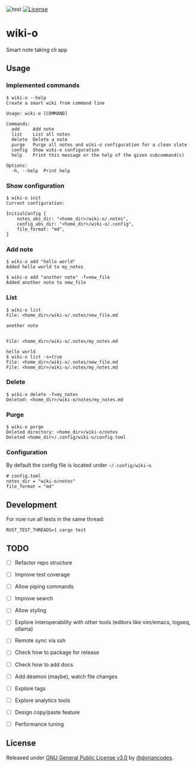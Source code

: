 ![test](https://github.com/doriancodes/wiki-o/actions/workflows/test.yml/badge.svg)
[![License](https://img.shields.io/badge/License-GNU_General_Public_License_v3.0-green)](#license)

# wiki-o

Smart note taking cli app

## Usage

### Implemented commands

```console
$ wiki-o --help
Create a smart wiki from command line

Usage: wiki-o [COMMAND]

Commands:
  add     Add note
  list    List all notes
  delete  Delete a note
  purge   Purge all notes and wiki-o configuration for a clean slate
  config  Show wiki-o configuration
  help    Print this message or the help of the given subcommand(s)

Options:
  -h, --help  Print help
```

### Show configuration

```console
$ wiki-o init
Current configuration:

InitialConfig {
    notes_abs_dir: "<home_dir>/wiki-o/.notes",
    config_abs_dir: "<home_dir>/wiki-o/.config",
    file_format: "md",
}
```

### Add note

```console
$ wiki-o add "hello world"
Added hello world to my_notes

$ wiki-o add "another note" -f=new_file
Added another note to new_file
```

### List

```console
$ wiki-o list
File: <home_dir>/wiki-o/.notes/new_file.md

another note


File: <home_dir>/wiki-o/.notes/my_notes.md

hello world
$ wiki-o list -s=true
File: <home_dir>/wiki-o/.notes/new_file.md
File: <home_dir>/wiki-o/.notes/my_notes.md
```

### Delete

```console
$ wiki-o delete -f=my_notes
Deleted: <home_dir>/wiki-o/notes/my_notes.md
```

### Purge

```console
$ wiki-o purge
Deleted directory: <home_dir>/wiki-o/notes
Deleted <home_dir>/.config/wiki-o/config.toml
```

### Configuration

By default the config file is located under `~/.config/wiki-o`.

```tomlcurrent_dir()?.join("temp")
# config.toml
notes_dir = "wiki-o/notes"
file_format = "md"
```

## Development

For now run all tests in the same thread:

```console
RUST_TEST_THREADS=1 cargo test
```

## TODO

- [ ] Refactor repo structure
- [ ] Improve test coverage
- [ ] Allow piping commands
- [ ] Improve search
- [ ] Allow styling
- [ ] Explore interoperability with other tools (editors like vim/emacs, logseq, ollama)
- [ ] Remote sync via ssh
- [ ] Check how to package for release
- [ ] Check how to add docs
- [ ] Add deamon (maybe), watch file changes
- [ ] Explore tags
- [ ] Explore analytics tools
- [ ] Design copy/paste feature
- [ ] Performance tuning


## License

Released under [GNU General Public License v3.0](/LICENSE) by [@doriancodes](https://github.com/doriancodes).
